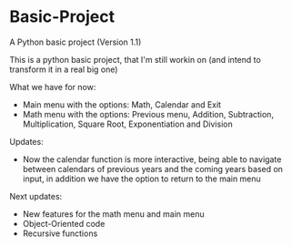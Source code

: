 # Basic-Project
A Python basic project (Version 1.1)

This is a python basic project, that I'm still workin on (and intend to transform it in a real big one)

What we have for now:
- Main menu with the options: Math, Calendar and Exit
- Math menu with the options: Previous menu, Addition, Subtraction, Multiplication, Square Root, Exponentiation and Division

Updates:
- Now the calendar function is more interactive, being able to navigate between calendars of previous years and the coming years based on input, in addition we have the option to return to the main menu

Next updates:
- New features for the math menu and main menu
- Object-Oriented code
- Recursive functions

